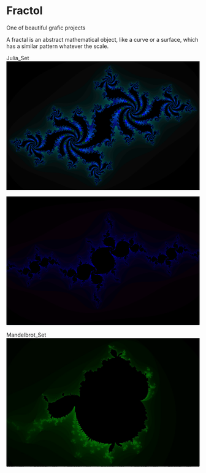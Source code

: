 # Fractol
One of beautiful grafic projects

A fractal is an abstract mathematical object, like a curve or a surface, which has a similar
pattern whatever the scale.

Julia_Set
<img src="https://github.com/aleksandrovadd/Fractol/blob/master/Julia_3.png"/>

<img src="https://github.com/aleksandrovadd/Fractol/blob/master/Julia_4.png"/>

Mandelbrot_Set
<img src="https://github.com/aleksandrovadd/Fractol/blob/master/Mandelbrot_2.jpg"/>
